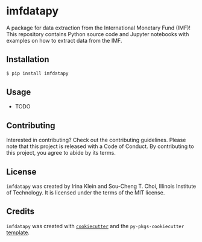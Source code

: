 # imfdatapy

A package for data extraction from the International Monetary Fund (IMF)!
This repository contains Python source code and Jupyter notebooks with examples on how to extract data from the IMF.

## Installation

```bash
$ pip install imfdatapy
```

## Usage

- TODO

## Contributing

Interested in contributing? Check out the contributing guidelines. Please note that this project is released with a Code of Conduct. By contributing to this project, you agree to abide by its terms.

## License

`imfdatapy` was created by Irina Klein and Sou-Cheng T. Choi, Illinois Institute of Technology. It is licensed under the terms of the MIT license.

## Credits

`imfdatapy` was created with [`cookiecutter`](https://cookiecutter.readthedocs.io/en/latest/) and the `py-pkgs-cookiecutter` [template](https://github.com/py-pkgs/py-pkgs-cookiecutter).
